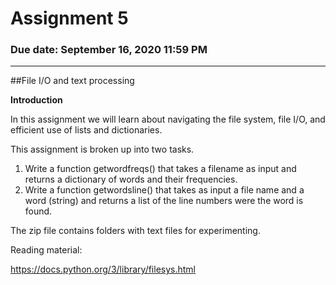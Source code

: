 # Assignment 5
### Due date: September 16, 2020 11:59 PM

---
##File I/O and text processing

**Introduction**

In this assignment we will learn about navigating the file system, file I/O, and efficient use of lists and dictionaries.

This assignment is broken up into two tasks.

1. Write a function getwordfreqs() that takes a filename as input and returns a dictionary of words and their frequencies.
2. Write a function getwordsline() that takes as input a file name and a word (string) and returns a list of the line numbers were the word is found.

The zip file contains folders with text files for experimenting.

Reading material:

https://docs.python.org/3/library/filesys.html

